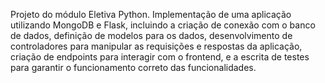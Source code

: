 Projeto do módulo Eletiva Python.
Implementação de uma aplicação utilizando MongoDB e Flask, incluindo a criação de conexão com o banco de dados, definição de modelos para os dados, desenvolvimento de controladores para manipular as requisições e respostas da aplicação, criação de endpoints para interagir com o frontend, e a escrita de testes para garantir o funcionamento correto das funcionalidades.
